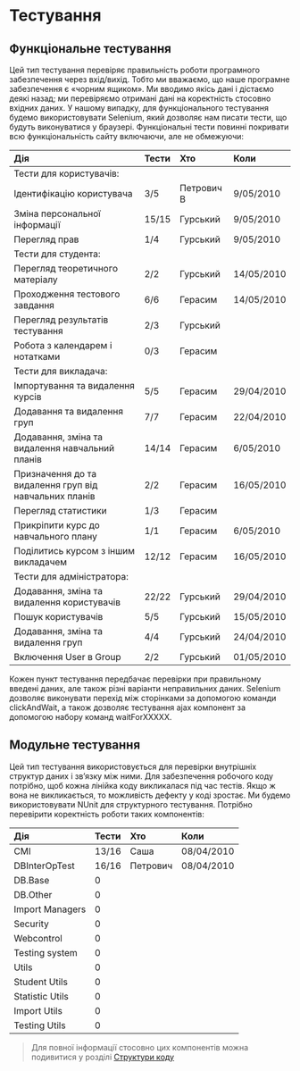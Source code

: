 # Тестування #

## Функціональне тестування ##

Цей тип тестування перевіряє правильність роботи програмного забезпечення через вхід/вихід. Тобто ми вважаємо, що наше програмне забезпечення є «чорним ящиком». Ми вводимо якісь дані і дістаємо деякі назад; ми перевіряємо отримані дані на коректність стосовно вхідних даних. У нашому випадку, для функціонального тестування будемо використовувати Selenium,  який дозволяє нам писати тести, що будуть виконуватися у браузері. Функціональні тести повинні покривати всю функціональність сайту включаючи, але не обмежуючи:

| Дія | Тести | Хто | Коли |
|:-------|:-----------|:-------|:---------|
| Тести для користувачів: |
| Ідентифікацію користувача | 3/5 | Петрович В | 9/05/2010 |
| Зміна персональної інформації | 15/15 | Гурський | 9/05/2010 |
| Перегляд прав | 1/4 | Гурський | 9/05/2010 |
| Тести для студента: |
| Перегляд теоретичного матеріалу | 2/2 | Гурський | 14/05/2010|
| Проходження тестового завдання | 6/6 | Герасим | 14/05/2010 |
| Перегляд результатів тестування | 2/3 | Гурський |  |
| Робота з календарем і нотатками | 0/3 | Герасим |  |
| Тести для викладача: |
| Імпортування та видалення курсів | 5/5 | Герасим | 29/04/2010 |
| Додавання та видалення груп | 7/7 | Герасим | 22/04/2010  |
| Додавання, зміна та видалення навчальний планів | 14/14 | Герасим | 6/05/2010 |
| Призначення до та видалення груп від навчальних планів | 2/2 | Герасим |16/05/2010 |
| Перегляд статистики | 1/3 | Герасим |  |
| Прикріпити курс до навчального плану | 1/1 | Герасим | 6/05/2010 |
| Поділитись курсом з iншим викладачем | 12/12 | Герасим | 16/05/2010 |
| Тести для адміністратора: |
| Додавання, зміна та видалення користувачів | 22/22 | Гурський | 29/04/2010|
| Пошук користувачів | 5/5 | Гурський | 15/05/2010|
| Додавання, зміна та видалення груп | 4/4 | Гурський | 24/04/2010|
| Включення User в Group | 2/2 | Гурський | 01/05/2010|

Кожен пункт тестування передбачає перевірки при правильному введені даних, але також різні варіанти неправильних даних. Selenium дозволяє виконувати перехід між сторінками за допомогою команди clickAndWait, а також дозволяє тестування ajax компонент за допомогою набору команд waitForXXXXX.


## Модульне тестування ##
Цей тип тестування використовується для перевірки внутрішніх структур даних і зв’язку між ними. Для забезпечення робочого коду потрібно, щоб кожна лінійка коду викликалася під час тестів. Якщо ж вона не викликається, то можливість дефекту у коді зростає. Ми будемо використовувати NUnit для структурного тестування. Потрібно перевірити коректність роботи таких компонентів:

| Дія | Тести | Хто | Коли |
|:-------|:-----------|:-------|:---------|
| CMI | 13/16 | Саша | 08/04/2010 |
| DBInterOpTest | 16/16 | Петрович | 08/04/2010 |
| DB.Base | 0 |  |  |
| DB.Other | 0 |  |  |
| Import Managers | 0 |  |  |
| Security | 0 |  |  |
| Webcontrol | 0 |  |  |
| Testing system | 0 |  |  |
| Utils | 0 |  |  |
| Student Utils | 0 |  |  |
| Statistic Utils | 0 |  |  |
| Import Utils | 0 |  |  |
| Testing Utils | 0 |  |  |

> Для повної інформації стосовно цих компонентів можна подивитися у розділі [Структури коду](http://code.google.com/p/iudico/wiki/CodeStructureLMS)